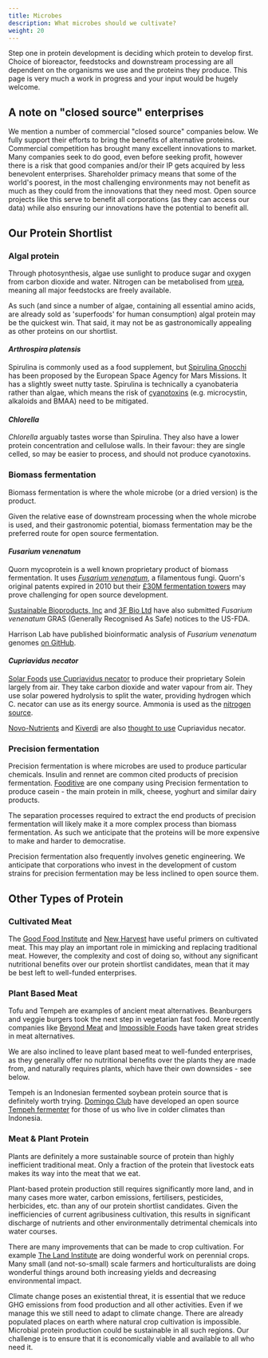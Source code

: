 ```yaml
---
title: Microbes
description: What microbes should we cultivate?
weight: 20
---
```


Step one in protein development is deciding which protein to develop first.  Choice of bioreactor, feedstocks and downstream processing are all dependent on the organisms we use and the proteins they produce.  This page is very much a work in progress and your input would be hugely welcome.

## A note on "closed source" enterprises

We mention a number of commercial "closed source" companies below.  We fully support their efforts to bring the benefits of alternative proteins.  Commercial competition has brought many excellent innovations to market.  Many companies seek to do good, even before seeking profit, however there is a risk that good companies and/or their IP gets acquired by less benevolent enterprises. Shareholder primacy means that some of the world's poorest, in the most challenging environments may not benefit as much as they could from the innovations that they need most.  Open source projects like this serve to benefit all corporations (as they can access our data) while also ensuring our innovations have the potential to benefit all.

## Our Protein Shortlist

### Algal protein

Through photosynthesis, algae use sunlight to produce sugar and oxygen from carbon dioxide and water.  Nitrogen can be metabolised from [urea](https://www.ncbi.nlm.nih.gov/pmc/articles/PMC396147/), meaning all major feedstocks are freely available.

As such (and since a number of algae, containing all essential amino acids, are already sold as 'superfoods' for human consumption) algal protein may be the quickest win.  That said, it may not be as gastronomically appealing as other proteins on our shortlist.

#### *Arthrospira platensis*

Spirulina is commonly used as a food supplement, but [Spirulina Gnocchi](https://www.esa.int/Science_Exploration/Human_and_Robotic_Exploration/Exploration/Ready_for_dinner_on_Mars) has been proposed by the European Space Agency for Mars Missions.  It has a slightly sweet nutty taste.  Spirulina is technically a cyanobateria rather than algae, which means the risk of [cyanotoxins](https://cdn.who.int/media/docs/default-source/wash-documents/water-safety-and-quality/toxic-cyanobacteria-2/toxic-cyanobacteria-ch2.pdf?sfvrsn=788871d3_14) (e.g. microcystin, alkaloids and BMAA) need to be mitigated.

#### *Chlorella*

*Chlorella* arguably tastes worse than Spirulina.  They also have a lower protein concentration and cellulose walls.  In their favour: they are single celled, so may be easier to process, and should not produce cyanotoxins.

### Biomass fermentation

Biomass fermentation is where the whole microbe (or a dried version) is the product.  

Given the relative ease of downstream processing when the whole microbe is used, and their gastronomic potential, biomass fermentation may be the preferred route for open source fermentation.

#### *Fusarium venenatum*

Quorn mycoprotein is a well known proprietary product of biomass fermentation.  It uses [*Fusarium venenatum*](https://www.quorn.us/news/how-is-quorn-made-introduction-to-quorn-and-mycoprotein), a filamentous fungi.  Quorn's original patents expired in 2010 but their [£30M fermentation towers](https://www.foodmanufacture.co.uk/Article/2011/03/14/Premier-didn-t-realise-Quorn-s-potential-says-ceo) may prove challenging for open source development.

[Sustainable Bioproducts, Inc](https://www.fda.gov/media/142277/download) and [3F Bio Ltd](https://fda.report/media/145554/GRAS-Notice-GRN-945-Fungal+protein.pdf) have also submitted *Fusarium venenatum* GRAS (Generally Recognised As Safe) notices to the US-FDA.

Harrison Lab have published bioinformatic analysis of *Fusarium venenatum* genomes [on GitHub](https://github.com/harrisonlab/fusarium_venenatum).

#### *Cupriavidus necator*

[Solar Foods](https://solarfoods.com/science/) [use Cupriavidus necator](https://theses.hal.science/tel-03718434/document) to produce their proprietary Solein largely from air.  They take carbon dioxide and water vapour from air.  They use solar powered hydrolysis to split the water, providing hydrogen which C. necator can use as its energy source.  Ammonia is used as the [nitrogen source](https://www.youtube.com/watch?v=z8zuqR95fqA).

[Novo-Nutrients](https://www.novonutrients.com) and [Kiverdi](https://www.kiverdi.com) are also [thought to use](https://theses.hal.science/tel-03718434/document) Cupriavidus necator.

### Precision fermentation

Precision fermentation is where microbes are used to produce particular chemicals.  Insulin and rennet are common cited products of precision fermentation.  [Fooditive](https://www.fooditivegroup.com/vegan-casein/vegan-casein) are one company using Precision fermentation to produce casein - the main protein in milk, cheese, yoghurt and similar dairy products.

The separation processes required to extract the end products of precision fermentation will likely make it a more complex process than biomass fermentation.  As such we anticipate that the proteins will be more expensive to make and harder to democratise.

Precision fermentation also frequently involves genetic engineering.  We anticipate that corporations who invest in the development of custom strains for precision fermentation may be less inclined to open source them.

## Other Types of Protein

### Cultivated Meat

The [Good Food Institute](https://gfi.org/cultivated/) and [New Harvest](https://new-harvest.org/what-is-cellular-agriculture/#cellular-products) have useful primers on cultivated meat.  This may play an important role in mimicking and replacing traditional meat.  However, the complexity and cost of doing so, without any significant nutritional benefits over our protein shortlist candidates, mean that it may be best left to well-funded enterprises.

### Plant Based Meat

Tofu and Tempeh are examples of ancient meat alternatives.  Beanburgers and veggie burgers took the next step in vegetarian fast food.  More recently companies like [Beyond Meat](https://www.beyondmeat.com) and [Impossible Foods](https://impossiblefoods.com) have taken great strides in meat alternatives.

We are also inclined to leave plant based meat to well-funded enterprises, as they generally offer no nutritional benefits over the plants they are made from, and naturally requires plants, which have their own downsides - see below.

Tempeh is an Indonesian fermented soybean protein source that is definitely worth trying.  [Domingo Club](https://domingoclub.com/documentation/domingo-fermenter) have developed an open source [Tempeh fermenter](https://github.com/domingoclub/domingo-fermenter) for those of us who live in colder climates than Indonesia.

### Meat & Plant Protein

Plants are definitely a more sustainable source of protein than highly inefficient traditional meat.  Only a fraction of the protein that livestock eats makes its way into the meat that we eat.  

Plant-based protein production still requires significantly more land, and in many cases more water, carbon emissions, fertilisers, pesticides, herbicides, etc. than any of our protein shortlist candidates.  Given the inefficiencies of current agribusiness cultivation, this results in significant discharge of nutrients and other environmentally detrimental chemicals into water courses.  

There are many improvements that can be made to crop cultivation.  For example [The Land Institute](https://landinstitute.org/our-work/perennial-crops/) are doing wonderful work on perennial crops.  Many small (and not-so-small) scale farmers and horticulturalists are doing wonderful things around both increasing yields and decreasing environmental impact.

Climate change poses an existential threat, it is essential that we reduce GHG emissions from food production and all other activities.  Even if we manage this we still need to adapt to climate change.  There are already populated places on earth where natural crop cultivation is impossible.  Microbial protein production could be sustainable in all such regions.  Our challenge is to ensure that it is economically viable and available to all who need it.
